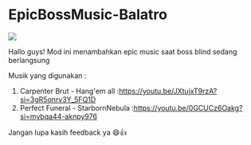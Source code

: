 # EpicBossMusic-Balatro 
![](https://tenor.com/6P54.gif)


Hallo guys!
Mod ini menambahkan epic music saat boss blind 
sedang berlangsung 

Musik yang digunakan :
1. Carpenter Brut - Hang'em all :https://youtu.be/JXtujxT9rzA?si=3gR5onrv3Y_5FQ1D
2. Perfect Funeral - StarbornNebula :https://youtu.be/0GCUCz6Oakg?si=mybqa44-aknpy976

Jangan lupa kasih feedback ya 😄👍
